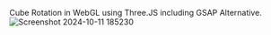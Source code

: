 Cube Rotation in WebGL using Three.JS including GSAP Alternative.
![Screenshot 2024-10-11 185230](https://github.com/user-attachments/assets/f858257e-b136-487a-bf4b-0b359199627f)
